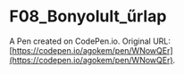 # F08_Bonyolult_űrlap

A Pen created on CodePen.io. Original URL: [https://codepen.io/agokem/pen/WNowQEr](https://codepen.io/agokem/pen/WNowQEr).


